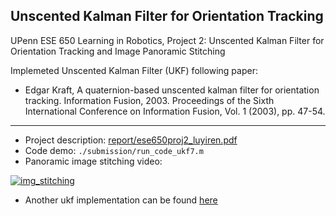 ## Unscented Kalman Filter for Orientation Tracking

UPenn ESE 650 Learning in Robotics, Project 2: Unscented Kalman Filter for Orientation Tracking and Image Panoramic Stitching

Implemeted Unscented Kalman Filter (UKF) following paper: 

- Edgar Kraft, A quaternion-based unscented kalman filter for orientation tracking. Information Fusion, 2003. Proceedings of the Sixth International Conference on Information Fusion, Vol. 1 (2003), pp. 47-54.

-------------------------

- Project description: [report/ese650proj2_luyiren.pdf](report/ese650proj2_luyiren.pdf)
- Code demo: `./submission/run_code_ukf7.m`
- Panoramic image stitching video:

[![img_stitching](img_stitching.jpg)](https://www.youtube.com/watch?v=c10qWCd7E4U "image stitching")

- Another ukf implementation can be found [here](https://github.com/stormmax/vision-based_estimations)